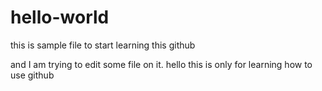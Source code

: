 # hello-world
this is sample file to start learning this github

and I am trying to edit some file on it.
hello this is only for learning how to use github
